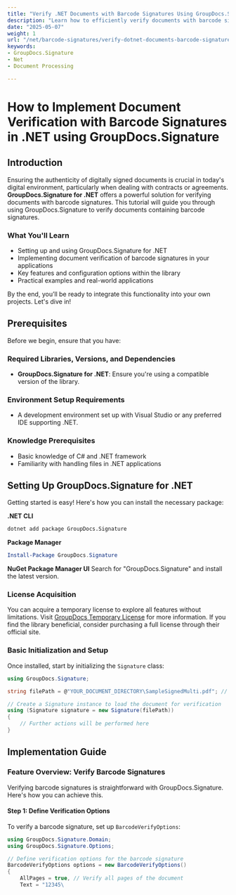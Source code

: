 ```yaml
---
title: "Verify .NET Documents with Barcode Signatures Using GroupDocs.Signature"
description: "Learn how to efficiently verify documents with barcode signatures using GroupDocs.Signature for .NET. This guide covers setup, implementation, and practical applications."
date: "2025-05-07"
weight: 1
url: "/net/barcode-signatures/verify-dotnet-documents-barcode-signatures-groupdocs/"
keywords:
- GroupDocs.Signature
- Net
- Document Processing

---
```



# How to Implement Document Verification with Barcode Signatures in .NET using GroupDocs.Signature

## Introduction

Ensuring the authenticity of digitally signed documents is crucial in today's digital environment, particularly when dealing with contracts or agreements. **GroupDocs.Signature for .NET** offers a powerful solution for verifying documents with barcode signatures. This tutorial will guide you through using GroupDocs.Signature to verify documents containing barcode signatures.

### What You'll Learn
- Setting up and using GroupDocs.Signature for .NET
- Implementing document verification of barcode signatures in your applications
- Key features and configuration options within the library
- Practical examples and real-world applications

By the end, you’ll be ready to integrate this functionality into your own projects. Let's dive in!

## Prerequisites
Before we begin, ensure that you have:

### Required Libraries, Versions, and Dependencies
- **GroupDocs.Signature for .NET**: Ensure you're using a compatible version of the library.
  
### Environment Setup Requirements
- A development environment set up with Visual Studio or any preferred IDE supporting .NET.
### Knowledge Prerequisites
- Basic knowledge of C# and .NET framework
- Familiarity with handling files in .NET applications

## Setting Up GroupDocs.Signature for .NET
Getting started is easy! Here's how you can install the necessary package:

**.NET CLI**
```bash
dotnet add package GroupDocs.Signature
```
**Package Manager**
```powershell
Install-Package GroupDocs.Signature
```
**NuGet Package Manager UI**
Search for "GroupDocs.Signature" and install the latest version.

### License Acquisition
You can acquire a temporary license to explore all features without limitations. Visit [GroupDocs Temporary License](https://purchase.groupdocs.com/temporary-license/) for more information. If you find the library beneficial, consider purchasing a full license through their official site.

### Basic Initialization and Setup
Once installed, start by initializing the `Signature` class:
```csharp
using GroupDocs.Signature;

string filePath = @"YOUR_DOCUMENT_DIRECTORY\SampleSignedMulti.pdf"; // Replace with your actual file path

// Create a Signature instance to load the document for verification
using (Signature signature = new Signature(filePath))
{
    // Further actions will be performed here
}
```
## Implementation Guide
### Feature Overview: Verify Barcode Signatures
Verifying barcode signatures is straightforward with GroupDocs.Signature. Here's how you can achieve this.

#### Step 1: Define Verification Options
To verify a barcode signature, set up `BarcodeVerifyOptions`:
```csharp
using GroupDocs.Signature.Domain;
using GroupDocs.Signature.Options;

// Define verification options for the barcode signature
BarcodeVerifyOptions options = new BarcodeVerifyOptions()
{
    AllPages = true, // Verify all pages of the document
    Text = "12345\

